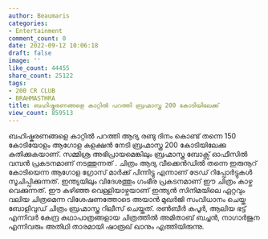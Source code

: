 ```yaml
---
author: Beaumaris
categories:
- Entertainment
comment_count: 0
date: 2022-09-12 10:06:18
draft: false
image: ''
like_count: 44455
share_count: 25122
tags:
- 200 CR CLUB
- BRAHMASTHRA
title: ബഹിഷ്കരണങ്ങളെ കാറ്റിൽ പറത്തി ബ്രഹ്മാസ്ത്ര 200 കോടിയിലേക്ക്
view_count: 859513
---
```


ബഹിഷ്കരണങ്ങളെ കാറ്റിൽ പറത്തി ആദ്യ രണ്ടു ദിനം കൊണ്ട് തന്നെ 150 കോടിയോളം ആഗോള കളക്ഷൻ നേടി ബ്രഹ്മാസ്ത്ര 200 കോടിയിലേക്കു കുതിക്കുകയാണ്. സമ്മിശ്ര അഭിപ്രായമെങ്കിലും ബ്രഹ്മാസ്ത്ര ബോക്സ് ഓഫീസിൽ വമ്പൻ പ്രകടനമാണ് നടത്തുന്നത് . ചിത്രം ആദ്യ വീക്കെൻഡിൽ തന്നെ ഇരുനൂറ് കോടിയെന്ന ആഗോള ഗ്രോസ് മാർക്ക് പിന്നിട്ടു എന്നാണ് ട്രേഡ് റിപ്പോർട്ടുകൾ സൂചിപ്പിക്കുന്നത്. ഇന്ത്യയിലും വിദേശത്തും ഗംഭീര പ്രകടനമാണ് ഈ ചിത്രം കാഴ്ച വെക്കുന്നത്. ഈ കഴിഞ്ഞ വെള്ളിയാഴ്ചയാണ് ഇന്ത്യൻ സിനിമയിലെ ഏറ്റവും വലിയ ചിത്രമെന്ന വിശേഷണത്തോടെ അയാൻ മുഖർജി സംവിധാനം ചെയ്ത ബോളിവുഡ് ചിത്രം ബ്രഹ്മാസ്ത്ര റിലീസ് ചെയ്തത്. രൺബീർ കപൂർ, ആലിയ ഭട്ട് എന്നിവർ കേന്ദ്ര കഥാപാത്രങ്ങളായ ചിത്രത്തിൽ അമിതാബ് ബച്ചൻ, നാഗാർജുന എന്നിവരും അതിഥി താരമായി ഷാരൂഖ് ഖാനും എത്തിയിരുന്നു.